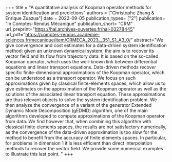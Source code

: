 +++
title = "A quantitative analysis of Koopman operator methods for system identification and predictions"
authors = ["Christophe Zhang & Enrique Zuazua"]
date = 2022-09-05
publication_types= ["2"]
publication= "in Comptes-Rendus Mécanique"
publication_short= "CRM"
url_preprint="https://hal.archives-ouvertes.fr/hal-03278445"
url_pdf="https://comptes-rendus.academie-sciences.fr/mecanique/item/CRMECA_2023__351_S1_A3_0/"
abstract="We give convergence and cost estimates for a data-driven system identification method: given an unknown dynamical system, the aim is to recover its vector field and its flow from trajectory data. It is based on the so-called Koopman operator, which uses the well-known link between differential equations and linear transport equations. Data-driven methods recover specific finite-dimensional approximations of the Koopman operator, which can be understood as a transport operator. We focus on such approximations given by classical finite-elements spaces, which allow us to give estimates on the approximation of the Koopman operator as well as the solutions of the associated linear transport equation. These approximations are thus relevant objects to solve the system identification problem. We then analyze the convergence of a variant of the generator Extended Dynamic Mode Decomposition (gEDMD) algorithm, one of the main algorithms developed to compute approximations of the Koopman operator from data. We find however that, when combining this algorithm with classical finite elements spaces, the results are not satisfactory numerically, as the convergence of the data-driven approximation is too slow for the method to benefit from the accuracy of finite elements spaces. In particular, for problems in dimension 1 it is less efficient than direct interpolation methods to recover the vector field. We provide some numerical examples to illustrate this last point. "
+++

